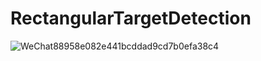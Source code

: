 # RectangularTargetDetection


![WeChat88958e082e441bcddad9cd7b0efa38c4](https://user-images.githubusercontent.com/105346862/167873302-af41ef8c-ffa1-44ed-a936-526af7e91501.png)
